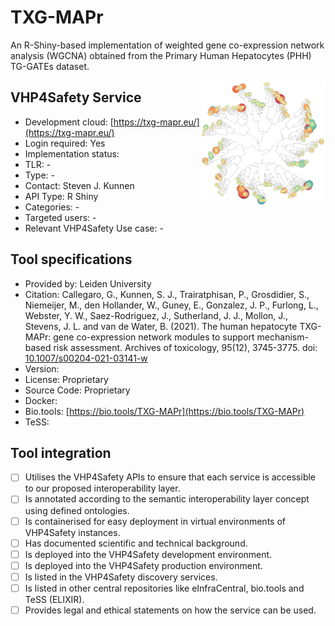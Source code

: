 # TXG-MAPr

An R-Shiny-based implementation of weighted gene co-expression network analysis (WGCNA) obtained from the Primary Human Hepatocytes (PHH) TG-GATEs dataset.

<img width="200" align="right"
     alt="screenshot of the service" 
     src="txg_mapr.png">
## VHP4Safety Service

* Development cloud: [https://txg-mapr.eu/](https://txg-mapr.eu/)
* Login required: Yes
* Implementation status: 
* TLR: -
* Type: -
* Contact: Steven J. Kunnen
* API Type: R Shiny
* Categories: -
* Targeted users: -
* Relevant VHP4Safety Use case: -

## Tool specifications

* Provided by: Leiden University
* Citation: Callegaro, G., Kunnen, S. J., Trairatphisan, P., Grosdidier, S., Niemeijer, M., den Hollander, W., Guney, E., Gonzalez, J. P., Furlong, L., Webster, Y. W., Saez-Rodriguez, J., Sutherland, J. J., Mollon, J., Stevens, J. L. and van de Water, B. (2021). The human hepatocyte TXG-MAPr: gene co-expression network modules to support mechanism-based risk assessment. Archives of toxicology, 95(12), 3745-3775. doi: [10.1007/s00204-021-03141-w](https://doi.org/10.1007/s00204-021-03141-w)
* Version: 
* License: Proprietary
* Source Code: Proprietary
* Docker: 
* Bio.tools: [https://bio.tools/TXG-MAPr](https://bio.tools/TXG-MAPr)
* TeSS: 

## Tool integration

- [ ] Utilises the VHP4Safety APIs to ensure that each service is accessible to our proposed interoperability layer.
- [ ] Is annotated according to the semantic interoperability layer concept using defined ontologies.
- [ ] Is containerised for easy deployment in virtual environments of VHP4Safety instances.
- [ ] Has documented scientific and technical background.
- [ ] Is deployed into the VHP4Safety development environment.
- [ ] Is deployed into the VHP4Safety production environment.
- [ ] Is listed in the VHP4Safety discovery services.
- [ ] Is listed in other central repositories like eInfraCentral, bio.tools and TeSS (ELIXIR).
- [ ] Provides legal and ethical statements on how the service can be used.

<script type="application/ld+json">
{
  "@context": "https://schema.org/",
  "@type": "SoftwareApplication",
  "http://purl.org/dc/terms/conformsTo": {
      "@type": "CreativeWork", "@id": "https://bioschemas.org/profiles/ComputationalTool/1.0-RELEASE"
  },
  "@id" : "https://vhp4safety.github.io/cloud/service/txg_mapr",
  "name": "TXG-MAPr", 
  "description": "Weighted gene co-expression network analysis obtained from the Primary Human Hepatocytes TG-GATEs dataset.",
  "url": "https://txg-mapr.eu/"
}
</script>

